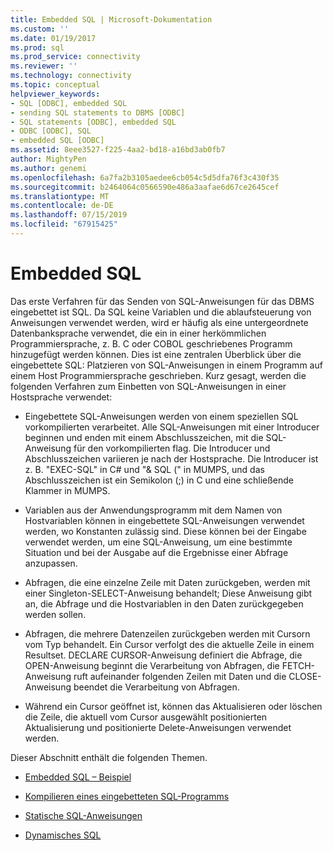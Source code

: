 ```yaml
---
title: Embedded SQL | Microsoft-Dokumentation
ms.custom: ''
ms.date: 01/19/2017
ms.prod: sql
ms.prod_service: connectivity
ms.reviewer: ''
ms.technology: connectivity
ms.topic: conceptual
helpviewer_keywords:
- SQL [ODBC], embedded SQL
- sending SQL statements to DBMS [ODBC]
- SQL statements [ODBC], embedded SQL
- ODBC [ODBC], SQL
- embedded SQL [ODBC]
ms.assetid: 8eee3527-f225-4aa2-bd18-a16bd3ab0fb7
author: MightyPen
ms.author: genemi
ms.openlocfilehash: 6a7fa2b3105aedee6cb054c5d5dfa76f3c430f35
ms.sourcegitcommit: b2464064c0566590e486a3aafae6d67ce2645cef
ms.translationtype: MT
ms.contentlocale: de-DE
ms.lasthandoff: 07/15/2019
ms.locfileid: "67915425"
---
```

# <a name="embedded-sql"></a>Embedded SQL
Das erste Verfahren für das Senden von SQL-Anweisungen für das DBMS eingebettet ist SQL. Da SQL keine Variablen und die ablaufsteuerung von Anweisungen verwendet werden, wird er häufig als eine untergeordnete Datenbanksprache verwendet, die ein in einer herkömmlichen Programmiersprache, z. B. C oder COBOL geschriebenes Programm hinzugefügt werden können. Dies ist eine zentralen Überblick über die eingebettete SQL: Platzieren von SQL-Anweisungen in einem Programm auf einem Host Programmiersprache geschrieben. Kurz gesagt, werden die folgenden Verfahren zum Einbetten von SQL-Anweisungen in einer Hostsprache verwendet:  
  
-   Eingebettete SQL-Anweisungen werden von einem speziellen SQL vorkompilierten verarbeitet. Alle SQL-Anweisungen mit einer Introducer beginnen und enden mit einem Abschlusszeichen, mit die SQL-Anweisung für den vorkompilierten flag. Die Introducer und Abschlusszeichen variieren je nach der Hostsprache. Die Introducer ist z. B. "EXEC-SQL" in C# und "& SQL (" in MUMPS, und das Abschlusszeichen ist ein Semikolon (;) in C und eine schließende Klammer in MUMPS.  
  
-   Variablen aus der Anwendungsprogramm mit dem Namen von Hostvariablen können in eingebettete SQL-Anweisungen verwendet werden, wo Konstanten zulässig sind. Diese können bei der Eingabe verwendet werden, um eine SQL-Anweisung, um eine bestimmte Situation und bei der Ausgabe auf die Ergebnisse einer Abfrage anzupassen.  
  
-   Abfragen, die eine einzelne Zeile mit Daten zurückgeben, werden mit einer Singleton-SELECT-Anweisung behandelt; Diese Anweisung gibt an, die Abfrage und die Hostvariablen in den Daten zurückgegeben werden sollen.  
  
-   Abfragen, die mehrere Datenzeilen zurückgeben werden mit Cursorn vom Typ behandelt. Ein Cursor verfolgt des die aktuelle Zeile in einem Resultset. DECLARE CURSOR-Anweisung definiert die Abfrage, die OPEN-Anweisung beginnt die Verarbeitung von Abfragen, die FETCH-Anweisung ruft aufeinander folgenden Zeilen mit Daten und die CLOSE-Anweisung beendet die Verarbeitung von Abfragen.  
  
-   Während ein Cursor geöffnet ist, können das Aktualisieren oder löschen die Zeile, die aktuell vom Cursor ausgewählt positionierten Aktualisierung und positionierte Delete-Anweisungen verwendet werden.  
  
 Dieser Abschnitt enthält die folgenden Themen.  
  
-   [Embedded SQL – Beispiel](../../odbc/reference/embedded-sql-example.md)  
  
-   [Kompilieren eines eingebetteten SQL-Programms](../../odbc/reference/compiling-an-embedded-sql-program.md)  
  
-   [Statische SQL-Anweisungen](../../odbc/reference/static-sql.md)  
  
-   [Dynamisches SQL](../../odbc/reference/dynamic-sql.md)

